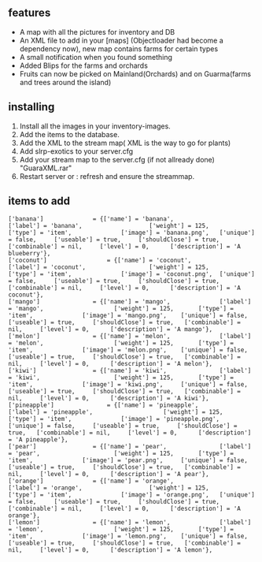## features

- A map with all the pictures for inventory and DB
- An XML file to add in your [maps] (Objectloader had become a dependency now), new map contains farms for certain types
- A small notification when you found something
- Added Blips for the farms and orchards
- Fruits can now be picked on Mainland(Orchards) and on Guarma(farms and trees around the island)

## installing

1. Install all the images in your inventory-images.
2. Add the items to the database.
3. Add the XML to the stream map( XML is the way to go for plants)
4. Add slrp-exotics to your server.cfg 
5. Add your stream map to the server.cfg (if not allready done) "GuaraXML.rar"
6. Restart server or :  refresh and ensure the streammap.

## items to add

    ['banana'] 				= {['name'] = 'banana', 				['label'] = 'banana', 					['weight'] = 125, 		['type'] = 'item', 				['image'] = 'banana.png', 	['unique'] = false, 	['useable'] = true, 	['shouldClose'] = true,	  ['combinable'] = nil,		['level'] = 0,		['description'] = 'A blueberry'},
    ['coconut'] 				= {['name'] = 'coconut', 				['label'] = 'coconut', 					['weight'] = 125, 		['type'] = 'item', 				['image'] = 'coconut.png', 	['unique'] = false, 	['useable'] = true, 	['shouldClose'] = true,	  ['combinable'] = nil,		['level'] = 0,		['description'] = 'A coconut'},
    ['mango'] 				= {['name'] = 'mango', 				['label'] = 'mango', 					['weight'] = 125, 		['type'] = 'item', 				['image'] = 'mango.png', 	['unique'] = false, 	['useable'] = true, 	['shouldClose'] = true,	  ['combinable'] = nil,		['level'] = 0,		['description'] = 'A mango'},
    ['melon'] 				= {['name'] = 'melon', 				['label'] = 'melon', 					['weight'] = 125, 		['type'] = 'item', 				['image'] = 'melon.png', 	['unique'] = false, 	['useable'] = true, 	['shouldClose'] = true,	  ['combinable'] = nil,		['level'] = 0,		['description'] = 'A melon'},
    ['kiwi'] 				= {['name'] = 'kiwi', 				['label'] = 'kiwi', 					['weight'] = 125, 		['type'] = 'item', 				['image'] = 'kiwi.png', 	['unique'] = false, 	['useable'] = true, 	['shouldClose'] = true,	  ['combinable'] = nil,		['level'] = 0,		['description'] = 'A kiwi'},
    ['pineapple'] 				= {['name'] = 'pineapple', 				['label'] = 'pineapple', 					['weight'] = 125, 		['type'] = 'item', 				['image'] = 'pineapple.png', 	['unique'] = false, 	['useable'] = true, 	['shouldClose'] = true,	  ['combinable'] = nil,		['level'] = 0,		['description'] = 'A pineapple'},
    ['pear'] 				= {['name'] = 'pear', 				['label'] = 'pear', 					['weight'] = 125, 		['type'] = 'item', 				['image'] = 'pear.png', 	['unique'] = false, 	['useable'] = true, 	['shouldClose'] = true,	  ['combinable'] = nil,		['level'] = 0,		['description'] = 'A pear'},
    ['orange'] 				= {['name'] = 'orange', 				['label'] = 'orange', 					['weight'] = 125, 		['type'] = 'item', 				['image'] = 'orange.png', 	['unique'] = false, 	['useable'] = true, 	['shouldClose'] = true,	  ['combinable'] = nil,		['level'] = 0,		['description'] = 'A orange'},
    ['lemon'] 				= {['name'] = 'lemon', 				['label'] = 'lemon', 					['weight'] = 125, 		['type'] = 'item', 				['image'] = 'lemon.png', 	['unique'] = false, 	['useable'] = true, 	['shouldClose'] = true,	  ['combinable'] = nil,		['level'] = 0,		['description'] = 'A lemon'},
